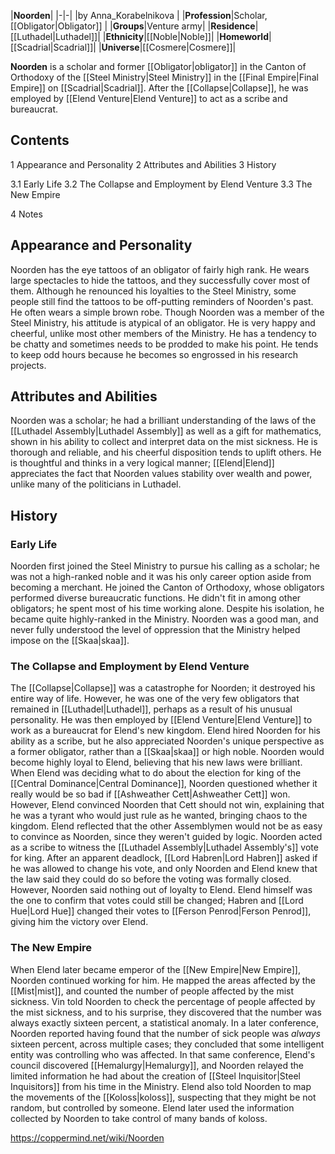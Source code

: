|**Noorden**|
|-|-|
|by  Anna_Korabelnikova |
|**Profession**|Scholar, [[Obligator\|Obligator]] |
|**Groups**|Venture army|
|**Residence**|[[Luthadel\|Luthadel]]|
|**Ethnicity**|[[Noble\|Noble]]|
|**Homeworld**|[[Scadrial\|Scadrial]]|
|**Universe**|[[Cosmere\|Cosmere]]|

**Noorden** is a scholar and former [[Obligator\|obligator]] in the Canton of Orthodoxy of the [[Steel Ministry\|Steel Ministry]] in the [[Final Empire\|Final Empire]] on [[Scadrial\|Scadrial]]. After the [[Collapse\|Collapse]], he was employed by [[Elend Venture\|Elend Venture]] to act as a scribe and bureaucrat.

## Contents

1 Appearance and Personality
2 Attributes and Abilities
3 History

3.1 Early Life
3.2 The Collapse and Employment by Elend Venture
3.3 The New Empire


4 Notes


## Appearance and Personality
Noorden has the eye tattoos of an obligator of fairly high rank. He wears large spectacles to hide the tattoos, and they successfully cover most of them. Although he renounced his loyalties to the Steel Ministry, some people still find the tattoos to be off-putting reminders of Noorden's past. He often wears a simple brown robe.
Though Noorden was a member of the Steel Ministry, his attitude is atypical of an obligator. He is very happy and cheerful, unlike most other members of the Ministry. He has a tendency to be chatty and sometimes needs to be prodded to make his point. He tends to keep odd hours because he becomes so engrossed in his research projects.

## Attributes and Abilities
Noorden was a scholar; he had a brilliant understanding of the laws of the [[Luthadel Assembly\|Luthadel Assembly]] as well as a gift for mathematics, shown in his ability to collect and interpret data on the mist sickness. He is thorough and reliable, and his cheerful disposition tends to uplift others. He is thoughtful and thinks in a very logical manner; [[Elend\|Elend]] appreciates the fact that Noorden values stability over wealth and power, unlike many of the politicians in Luthadel.

## History
### Early Life
Noorden first joined the Steel Ministry to pursue his calling as a scholar; he was not a high-ranked noble and it was his only career option aside from becoming a merchant. He joined the Canton of Orthodoxy, whose obligators performed diverse bureaucratic functions. He didn't fit in among other obligators; he spent most of his time working alone. Despite his isolation, he became quite highly-ranked in the Ministry. Noorden was a good man, and never fully understood the level of oppression that the Ministry helped impose on the [[Skaa\|skaa]].

### The Collapse and Employment by Elend Venture
The [[Collapse\|Collapse]] was a catastrophe for Noorden; it destroyed his entire way of life. However, he was one of the very few obligators that remained in [[Luthadel\|Luthadel]], perhaps as a result of his unusual personality. He was then employed by [[Elend Venture\|Elend Venture]] to work as a bureaucrat for Elend's new kingdom. Elend hired Noorden for his ability as a scribe, but he also appreciated Noorden's unique perspective as a former obligator, rather than a [[Skaa\|skaa]] or high noble. Noorden would become highly loyal to Elend, believing that his new laws were brilliant.
When Elend was deciding what to do about the election for king of the [[Central Dominance\|Central Dominance]], Noorden questioned whether it really would be so bad if [[Ashweather Cett\|Ashweather Cett]] won. However, Elend convinced Noorden that Cett should not win, explaining that he was a tyrant who would just rule as he wanted, bringing chaos to the kingdom. Elend reflected that the other Assemblymen would not be as easy to convince as Noorden, since they weren't guided by logic.
Noorden acted as a scribe to witness the [[Luthadel Assembly\|Luthadel Assembly's]] vote for king. After an apparent deadlock, [[Lord Habren\|Lord Habren]] asked if he was allowed to change his vote, and only Noorden and Elend knew that the law said they could do so before the voting was formally closed. However, Noorden said nothing out of loyalty to Elend. Elend himself was the one to confirm that votes could still be changed; Habren and [[Lord Hue\|Lord Hue]] changed their votes to [[Ferson Penrod\|Ferson Penrod]], giving him the victory over Elend.

### The New Empire
When Elend later became emperor of the [[New Empire\|New Empire]], Noorden continued working for him. He mapped the areas affected by the [[Mist\|mist]], and counted the number of people affected by the mist sickness. Vin told Noorden to check the percentage of people affected by the mist sickness, and to his surprise, they discovered that the number was always exactly sixteen percent, a statistical anomaly.
In a later conference, Noorden reported having found that the number of sick people was *always* sixteen percent, across multiple cases; they concluded that some intelligent entity was controlling who was affected. In that same conference, Elend's council discovered [[Hemalurgy\|Hemalurgy]], and Noorden relayed the limited information he had about the creation of [[Steel Inquisitor\|Steel Inquisitors]] from his time in the Ministry. Elend also told Noorden to map the movements of the [[Koloss\|koloss]], suspecting that they might be not random, but controlled by someone. Elend later used the information collected by Noorden to take control of many bands of koloss.



https://coppermind.net/wiki/Noorden
